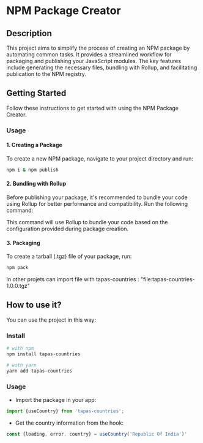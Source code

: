 
# NPM Package Creator

## Description
This project aims to simplify the process of creating an NPM package by automating common tasks. It provides a streamlined workflow for packaging and publishing your JavaScript modules. The key features include generating the necessary files, bundling with Rollup, and facilitating publication to the NPM registry.

## Getting Started
Follow these instructions to get started with using the NPM Package Creator.


### Usage
#### 1. Creating a Package
To create a new NPM package, navigate to your project directory and run:
```bash
npm i & npm publish
```


#### 2. Bundling with Rollup
Before publishing your package, it's recommended to bundle your code using Rollup for better performance and compatibility. Run the following command:


This command will use Rollup to bundle your code based on the configuration provided during package creation.

#### 3. Packaging
To create a tarball (.tgz) file of your package, run: 
```bash
npm pack
```
In other projets can import file with tapas-countries : "file:tapas-countries-1.0.0.tgz"


## How to use it?

You can use the project in this way:

### Install
```bash
# with npm
npm install tapas-countries

# with yarn
yarn add tapas-countries
```

### Usage

- Import the package in your app:
```js
import {useCountry} from 'tapas-countries';
```
- Get the country information from the hook:
```js
const {loading, error, country} = useCountry('Republic Of India')'